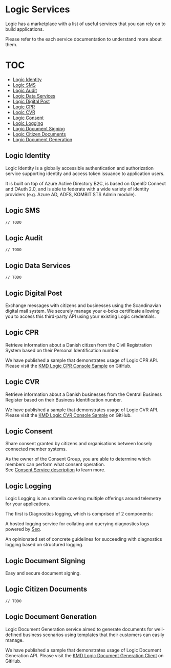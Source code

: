 # Logic Services

Logic has a marketplace with a list of useful services that you can rely on to build applications.  

Please refer to the each service documentation to understand more about them.  

# TOC

- [Logic Identity](#Logic-Identity)  
- [Logic SMS](#Logic-SMS)  
- [Logic Audit](#Logic-Audit)  
- [Logic Data Services](#Logic-Data-Services)  
- [Logic Digital Post](#Logic-Digital-Post)  
- [Logic CPR](#Logic-CPR)  
- [Logic CVR](#Logic-CVR)  
- [Logic Consent](#Logic-Consent)  
- [Logic Logging](#Logic-Logging)  
- [Logic Document Signing](#Logic-Document-Signing)  
- [Logic Citizen Documents](#Logic-Citizen-Documents)  
- [Logic Document Generation](#Logic-Document-Generation)  

## Logic Identity  

Logic Identity is a globally accessible authentication and authorization service supporting identity and access token issuance to application users.  

It is built on top of Azure Active Directory B2C, is based on OpenID Connect and OAuth 2.0, and is able to federate with a wide variety of identity providers (e.g. Azure AD, ADFS, KOMBIT STS Admin module).


## Logic SMS  

`// TODO`


## Logic Audit  

`// TODO`


## Logic Data Services 

`// TODO`


## Logic Digital Post  

Exchange messages with citizens and businesses using the Scandinavian digital mail system. We securely manage your e-boks certificate allowing you to access this third-party API using your existing Logic credentials.


## Logic CPR  
Retrieve information about a Danish citizen from the Civil Registration System based on their Personal Identification number.

We have published a sample that demonstrates usage of Logic CPR API.  
Please visit the [KMD Logic CPR Console Sample](https://github.com/kmdlogic/kmd-logic-cpr-console-sample) on GitHub.


## Logic CVR
Retrieve information about a Danish businesses from the Central Business Register based on their Business Identification number.  

We have published a sample that demonstrates usage of Logic CVR API.  
Please visit the [KMD Logic CVR Console Sample](https://github.com/kmdlogic/kmd-logic-cvr-client) on GitHub.


## Logic Consent

Share consent granted by citizens and organisations between loosely connected member systems.  

As the owner of the Consent Group, you are able to determine which members can perform what consent operation.  
See [Consent Service description](https://kmdlogic.io/en/products/consent/) to learn more.


## Logic Logging

Logic Logging is an umbrella covering multiple offerings around telemetry for your applications.

The first is Diagnostics logging, which is comprised of 2 components:

A hosted logging service for collating and querying diagnostics logs powered by [Seq](https://getseq.net/).  

An opinionated set of concrete guidelines for succeeding with diagnostics logging based on structured logging.

## Logic Document Signing

Easy and secure document signing.  

## Logic Citizen Documents

`// TODO`


## Logic Document Generation

Logic Document Generation service aimed to generate documents for well-defined business scenarios using templates that their customers can easily manage.  

We have published a sample that demonstrates usage of Logic Document Generation API. Please visit the [KMD Logic Document Generation Client](https://github.com/kmdlogic/kmd-logic-document-generation-client) on GitHub.  
